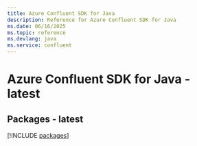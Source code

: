 ```yaml
---
title: Azure Confluent SDK for Java
description: Reference for Azure Confluent SDK for Java
ms.date: 06/16/2025
ms.topic: reference
ms.devlang: java
ms.service: confluent
---
```

# Azure Confluent SDK for Java - latest
## Packages - latest
[!INCLUDE [packages](confluent-index.md)]